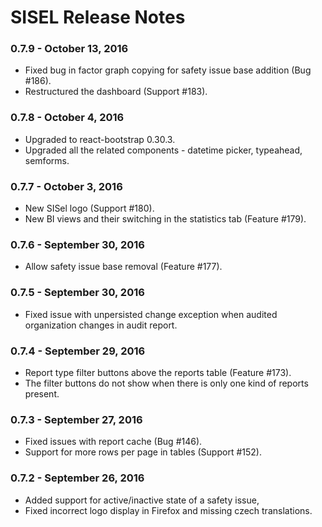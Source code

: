 # SISEL Release Notes

### 0.7.9 - October 13, 2016
- Fixed bug in factor graph copying for safety issue base addition (Bug #186).
- Restructured the dashboard (Support #183).

### 0.7.8 - October 4, 2016
- Upgraded to react-bootstrap 0.30.3.
- Upgraded all the related components - datetime picker, typeahead, semforms.

### 0.7.7 - October 3, 2016
- New SISel logo (Support #180).
- New BI views and their switching in the statistics tab (Feature #179).

### 0.7.6 - September 30, 2016
- Allow safety issue base removal (Feature #177).

### 0.7.5 - September 30, 2016
- Fixed issue with unpersisted change exception when audited organization changes in audit report.

### 0.7.4 - September 29, 2016
- Report type filter buttons above the reports table (Feature #173).
- The filter buttons do not show when there is only one kind of reports present.

### 0.7.3 - September 27, 2016
- Fixed issues with report cache (Bug #146).
- Support for more rows per page in tables (Support #152).

### 0.7.2 - September 26, 2016
- Added support for active/inactive state of a safety issue,
- Fixed incorrect logo display in Firefox and missing czech translations.
